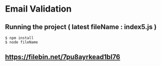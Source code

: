 # Email Validation

## Running the project ( latest fileName : index5.js )

    $ npm install
    $ node fileName
## https://filebin.net/7pu8ayrkead1bl76
